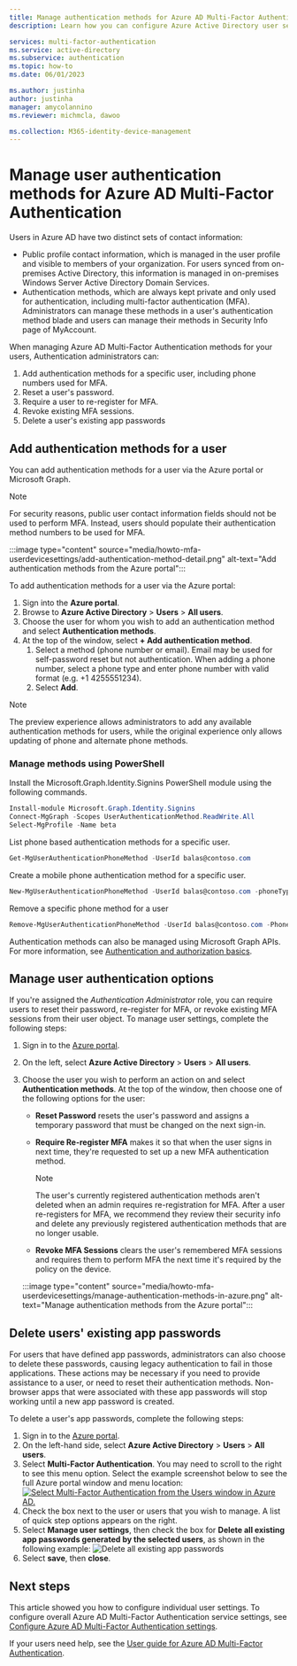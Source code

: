 ```yaml
---
title: Manage authentication methods for Azure AD Multi-Factor Authentication
description: Learn how you can configure Azure Active Directory user settings for Azure AD Multi-Factor Authentication

services: multi-factor-authentication
ms.service: active-directory
ms.subservice: authentication
ms.topic: how-to
ms.date: 06/01/2023

ms.author: justinha
author: justinha
manager: amycolannino
ms.reviewer: michmcla, dawoo

ms.collection: M365-identity-device-management
---
```

# Manage user authentication methods for Azure AD Multi-Factor Authentication

Users in Azure AD have two distinct sets of contact information:  

- Public profile contact information, which is managed in the user profile and visible to members of your organization. For users synced from on-premises Active Directory, this information is managed in on-premises Windows Server Active Directory Domain Services.
- Authentication methods, which are always kept private and only used for authentication, including multi-factor authentication (MFA). Administrators can manage these methods in a user's authentication method blade and users can manage their methods in Security Info page of MyAccount.

When managing Azure AD Multi-Factor Authentication methods for your users, Authentication administrators can: 

1. Add authentication methods for a specific user, including phone numbers used for MFA.
1. Reset a user's password.
1. Require a user to re-register for MFA.
1. Revoke existing MFA sessions.
1. Delete a user's existing app passwords  

## Add authentication methods for a user 

You can add authentication methods for a user via the Azure portal or Microsoft Graph.  

> [!NOTE]
> For security reasons, public user contact information fields should not be used to perform MFA. Instead, users should populate their authentication method numbers to be used for MFA.  

:::image type="content" source="media/howto-mfa-userdevicesettings/add-authentication-method-detail.png" alt-text="Add authentication methods from the Azure portal":::

To add authentication methods for a user via the Azure portal:  

1. Sign into the **Azure portal**. 
1. Browse to **Azure Active Directory** > **Users** > **All users**. 
1. Choose the user for whom you wish to add an authentication method and select **Authentication methods**.  
1. At the top of the window, select **+ Add authentication method**.
   1. Select a method (phone number or email). Email may be used for self-password reset but not authentication. When adding a phone number, select a phone type and enter phone number with valid format (e.g. +1 4255551234).
   1. Select **Add**.

> [!NOTE]
> The preview experience allows administrators to add any available authentication methods for users, while the original experience only allows updating of phone and alternate phone methods.

### Manage methods using PowerShell

Install the Microsoft.Graph.Identity.Signins PowerShell module using the following commands. 

```powershell
Install-module Microsoft.Graph.Identity.Signins
Connect-MgGraph -Scopes UserAuthenticationMethod.ReadWrite.All
Select-MgProfile -Name beta
```

List phone based authentication methods for a specific user.

```powershell
Get-MgUserAuthenticationPhoneMethod -UserId balas@contoso.com
```

Create a mobile phone authentication method for a specific user.

```powershell
New-MgUserAuthenticationPhoneMethod -UserId balas@contoso.com -phoneType "mobile" -phoneNumber "+1 7748933135"
```

Remove a specific phone method for a user

```powershell
Remove-MgUserAuthenticationPhoneMethod -UserId balas@contoso.com -PhoneAuthenticationMethodId 3179e48a-750b-4051-897c-87b9720928f7
```

Authentication methods can also be managed using Microsoft Graph APIs. For more information, see [Authentication and authorization basics](/graph/auth/auth-concepts).

## Manage user authentication options

If you're assigned the *Authentication Administrator* role, you can require users to reset their password, re-register for MFA, or revoke existing MFA sessions from their user object. To manage user settings, complete the following steps:

1. Sign in to the [Azure portal](https://portal.azure.com).
1. On the left, select **Azure Active Directory** > **Users** > **All users**.
1. Choose the user you wish to perform an action on and select **Authentication methods**. At the top of the window, then choose one of the following options for the user:
   - **Reset Password** resets the user's password and assigns a temporary password that must be changed on the next sign-in.
   - **Require Re-register MFA** makes it so that when the user signs in next time, they're requested to set up a new MFA authentication method.
   
      > [!NOTE]
      > The user's currently registered authentication methods aren't deleted when an admin requires re-registration for MFA. After a user re-registers for MFA, we recommend they review their security info and delete any previously registered authentication methods that are no longer usable.
   
   - **Revoke MFA Sessions** clears the user's remembered MFA sessions and requires them to perform MFA the next time it's required by the policy on the device.
   
    :::image type="content" source="media/howto-mfa-userdevicesettings/manage-authentication-methods-in-azure.png" alt-text="Manage authentication methods from the Azure portal":::

## Delete users' existing app passwords

For users that have defined app passwords, administrators can also choose to delete these passwords, causing legacy authentication to fail in those applications. These actions may be necessary if you need to provide assistance to a user, or need to reset their authentication methods. Non-browser apps that were associated with these app passwords will stop working until a new app password is created. 

To delete a user's app passwords, complete the following steps:

1. Sign in to the [Azure portal](https://portal.azure.com).
1. On the left-hand side, select **Azure Active Directory** > **Users** > **All users**.
1. Select **Multi-Factor Authentication**. You may need to scroll to the right to see this menu option. Select the example screenshot below to see the full Azure portal window and menu location:
    [![Select Multi-Factor Authentication from the Users window in Azure AD.](media/howto-mfa-userstates/selectmfa-cropped.png)](media/howto-mfa-userstates/selectmfa.png#lightbox)
1. Check the box next to the user or users that you wish to manage. A list of quick step options appears on the right.
1. Select **Manage user settings**, then check the box for **Delete all existing app passwords generated by the selected users**, as shown in the following example:
   ![Delete all existing app passwords](./media/howto-mfa-userdevicesettings/deleteapppasswords.png)
1. Select **save**, then **close**.

## Next steps

This article showed you how to configure individual user settings. To configure overall Azure AD Multi-Factor Authentication service settings, see [Configure Azure AD Multi-Factor Authentication settings](howto-mfa-mfasettings.md).

If your users need help, see the [User guide for Azure AD Multi-Factor Authentication](https://support.microsoft.com/account-billing/how-to-use-the-microsoft-authenticator-app-9783c865-0308-42fb-a519-8cf666fe0acc).